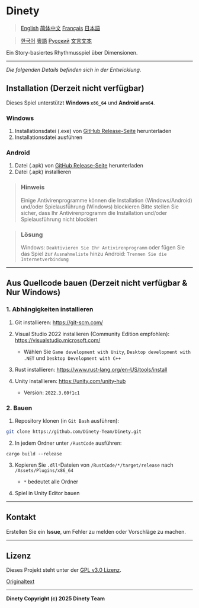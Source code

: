 # Dinety

> [English](./README.md)
> [简体中文](./README_zh.md)
> [Français](README_fr.md)
> [日本語](./README_ja.md)

> [한국어](./README_ko.md)
> [粵語](./README_yue.md)
> [Русский](./README_ru.md)
> [文言文本](./README_wen.md)

Ein Story-basiertes Rhythmusspiel über Dimensionen.

---

*Die folgenden Details befinden sich in der Entwicklung.*

## Installation (Derzeit nicht verfügbar)

Dieses Spiel unterstützt **Windows `x86_64`** und **Android `arm64`**.

### Windows

1. Installationsdatei (.exe) von [GitHub Release-Seite](https://github.com/Dinety-Team/Dinety/release) herunterladen
2. Installationsdatei ausführen

### Android

1. Datei (.apk) von [GitHub Release-Seite](https://github.com/Dinety-Team/Dinety/release) herunterladen
2. Datei (.apk) installieren

> ### Hinweis
> Einige Antivirenprogramme können die Installation
> (Windows/Android) und/oder Spielausführung (Windows) blockieren
> Bitte stellen Sie sicher, dass Ihr Antivirenprogramm die Installation und/oder Spielausführung nicht blockiert

> ### Lösung
> Windows: `Deaktivieren Sie Ihr Antivirenprogramm` oder fügen Sie das Spiel zur `Ausnahmeliste` hinzu
> Android: `Trennen Sie die Internetverbindung`
---
## Aus Quellcode bauen (Derzeit nicht verfügbar & Nur Windows)

### 1. Abhängigkeiten installieren

1. Git installieren: <https://git-scm.com/>

2. Visual Studio 2022 installieren (Community Edition empfohlen): <https://visualstudio.microsoft.com/>
    - Wählen Sie `Game development with Unity`, `Desktop development with .NET` und `Desktop Development with C++`

3. Rust installieren: <https://www.rust-lang.org/en-US/tools/install>

4. Unity installieren: <https://unity.com/unity-hub>
    - Version: `2022.3.60f1c1`

### 2. Bauen

1. Repository klonen (in `Git Bash` ausführen):
```bash
git clone https://github.com/Dinety-Team/Dinety.git
```

2. In jedem Ordner unter `/RustCode` ausführen:
```pwsh
cargo build --release
```

3. Kopieren Sie `.dll`-Dateien von `/RustCode/*/target/release` nach `/Assets/Plugins/x86_64`
    - `*` bedeutet alle Ordner

4. Spiel in Unity Editor bauen
---
## Kontakt

Erstellen Sie ein **Issue**, um Fehler zu melden oder Vorschläge zu machen.

---
## Lizenz

Dieses Projekt steht unter der [GPL v3.0 Lizenz](LICENSE.md).

[Originaltext](https://www.gnu.org/licenses/gpl-3.0.html#license-text)

---
**Dinety Copyright (c) 2025 Dinety Team**